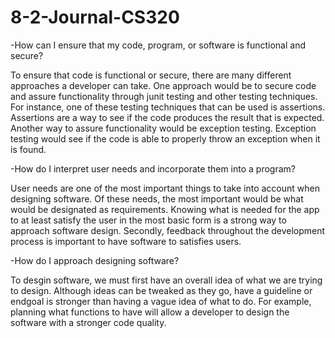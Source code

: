# 8-2-Journal-CS320

-How can I ensure that my code, program, or software is functional and secure?

To ensure that code is functional or secure, there are many different approaches a developer can take. One approach would be to secure code and assure functionality through junit testing and other testing techniques. For instance, one of these testing techniques that can be used is assertions. Assertions are a way to see if the code produces the result that is expected. Another way to assure functionality would be exception testing. Exception testing would see if the code is able to properly throw an exception when it is found.

-How do I interpret user needs and incorporate them into a program?

User needs are one of the most important things to take into account when designing software. Of these needs, the most important would be what would be designated as requirements. Knowing what is needed for the app to at least satisfy the user in the most basic form is a strong way to approach software design. Secondly, feedback throughout the development process is important to have software to satisfies users.

-How do I approach designing software?

To desgin software, we must first have an overall idea of what we are trying to design. Although ideas can be tweaked as they go, have a guideline or endgoal is stronger than having a vague idea of what to do. For example, planning what functions to have will allow a developer to design the software with a stronger code quality.
